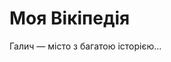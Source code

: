 <!DOCTYPE html>
<html>
<head>
  <title>Моя Вікі</title>
</head>
<body>
  <h1>Моя Вікіпедія</h1>
  <p>Галич — місто з багатою історією...</p>
</body>
</html>
